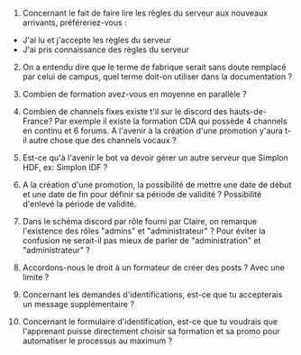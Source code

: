 1. Concernant le fait de faire lire les règles du serveur aux nouveaux arrivants, préféreriez-vous :

- J'ai lu et j'accepte les règles du serveur
- J'ai pris connaissance des règles du serveur

2. On a entendu dire que le terme de fabrique serait sans doute remplacé par celui de campus, quel terme doit-on utiliser dans la documentation ?

3. Combien de formation avez-vous en moyenne en parallèle ?

4. Combien de channels fixes existe t'il sur le discord des hauts-de-France? Par exemple il existe la formation CDA qui possède 4 channels en continu et 6 forums. A l'avenir à la création d'une promotion y'aura t-il autre chose que des channels vocaux ?

5. Est-ce qu'à l'avenir le bot va devoir gérer un autre serveur que Simplon HDF, ex: Simplon IDF ?

6. A la création d'une promotion, la possibilité de mettre une date de début et une date de fin pour définir sa période de validité ? Possibilité d'enlevé la période de validité.

7. Dans le schéma discord par rôle fourni par Claire, on remarque l'existence des rôles "admins" et "administrateur" ? Pour éviter la confusion ne serait-il pas mieux de parler de "administration" et "administrateur" ?

8. Accordons-nous le droit à un formateur de créer des posts ? Avec une limite ?

9. Concernant les demandes d'identifications, est-ce que tu accepterais un message supplémentaire ?

10. Concernant le formulaire d'identification, est-ce que tu voudrais que l'apprenant puisse directement choisir sa formation et sa promo pour automatiser le processus au maximum ?

